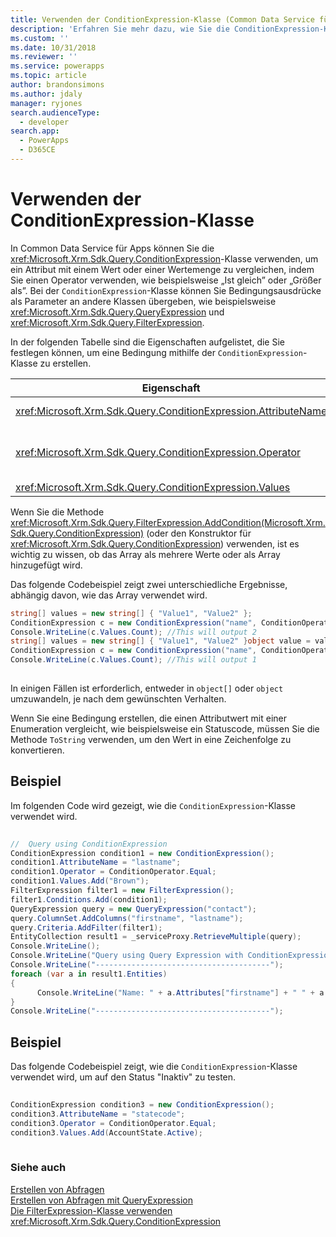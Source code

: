 ```yaml
---
title: Verwenden der ConditionExpression-Klasse (Common Data Service für Apps) | Microsoft Docs
description: 'Erfahren Sie mehr dazu, wie Sie die ConditionExpression-Klasse verwenden können, um ein Attribut mit einem Wert oder einer Wertemenge zu vergleichen, indem Sie einen Operator verwenden, wie beispielsweise &quot;Ist gleich&quot; oder &quot;Größer als&quot;'
ms.custom: ''
ms.date: 10/31/2018
ms.reviewer: ''
ms.service: powerapps
ms.topic: article
author: brandonsimons
ms.author: jdaly
manager: ryjones
search.audienceType:
  - developer
search.app:
  - PowerApps
  - D365CE
---
```

# <a name="use-the-conditionexpression-class"></a>Verwenden der ConditionExpression-Klasse

In Common Data Service für Apps können Sie die <xref:Microsoft.Xrm.Sdk.Query.ConditionExpression>-Klasse verwenden, um ein Attribut mit einem Wert oder einer Wertemenge zu vergleichen, indem Sie einen Operator verwenden, wie beispielsweise „Ist gleich” oder „Größer als”. Bei der `ConditionExpression`-Klasse können Sie Bedingungsausdrücke als Parameter an andere Klassen übergeben, wie beispielsweise <xref:Microsoft.Xrm.Sdk.Query.QueryExpression> und <xref:Microsoft.Xrm.Sdk.Query.FilterExpression>.  
  
 In der folgenden Tabelle sind die Eigenschaften aufgelistet, die Sie festlegen können, um eine Bedingung mithilfe der `ConditionExpression`-Klasse zu erstellen.  
  
|Eigenschaft|Beschreibung|  
|--------------|-----------------|  
|<xref:Microsoft.Xrm.Sdk.Query.ConditionExpression.AttributeName>|Gibt den logischen Namen des Attributs im Bedingungsausdruck an.|  
|<xref:Microsoft.Xrm.Sdk.Query.ConditionExpression.Operator>|Gibt den Bedingungsoperator an. Dies wird mit der <xref:Microsoft.Xrm.Sdk.Query.ConditionOperator>-Enumeration festgelegt.|  
|<xref:Microsoft.Xrm.Sdk.Query.ConditionExpression.Values>|Gibt den Wert des Attributs an.|  
  
 Wenn Sie die Methode <xref:Microsoft.Xrm.Sdk.Query.FilterExpression.AddCondition(Microsoft.Xrm.Sdk.Query.ConditionExpression)> (oder den Konstruktor für <xref:Microsoft.Xrm.Sdk.Query.ConditionExpression>) verwenden, ist es wichtig zu wissen, ob das Array als mehrere Werte oder als Array hinzugefügt wird.  
  
 Das folgende Codebeispiel zeigt zwei unterschiedliche Ergebnisse, abhängig davon, wie das Array verwendet wird.  
  
```csharp  
string[] values = new string[] { "Value1", "Value2" };  
ConditionExpression c = new ConditionExpression("name", ConditionOperator.In, values);  
Console.WriteLine(c.Values.Count); //This will output 2   
string[] values = new string[] { "Value1", "Value2" }object value = values;  
ConditionExpression c = new ConditionExpression("name", ConditionOperator.In, value);  
Console.WriteLine(c.Values.Count); //This will output 1  
  
```  
  
 In einigen Fällen ist erforderlich, entweder in `object[]` oder `object` umzuwandeln, je nach dem gewünschten Verhalten.  
  
 Wenn Sie eine Bedingung erstellen, die einen Attributwert mit einer Enumeration vergleicht, wie beispielsweise ein Statuscode, müssen Sie die Methode `ToString` verwenden, um den Wert in eine Zeichenfolge zu konvertieren.  
  
## <a name="example"></a>Beispiel  
 Im folgenden Code wird gezeigt, wie die `ConditionExpression`-Klasse verwendet wird.  
  
```csharp  
  
//  Query using ConditionExpression    
ConditionExpression condition1 = new ConditionExpression();  
condition1.AttributeName = "lastname";    
condition1.Operator = ConditionOperator.Equal;    
condition1.Values.Add("Brown");                    
FilterExpression filter1 = new FilterExpression();    
filter1.Conditions.Add(condition1);    
QueryExpression query = new QueryExpression("contact");    
query.ColumnSet.AddColumns("firstname", "lastname");    
query.Criteria.AddFilter(filter1);    
EntityCollection result1 = _serviceProxy.RetrieveMultiple(query);    
Console.WriteLine();    
Console.WriteLine("Query using Query Expression with ConditionExpression and FilterExpression");    
Console.WriteLine("---------------------------------------");    
foreach (var a in result1.Entities)    
{  
      Console.WriteLine("Name: " + a.Attributes["firstname"] + " " + a.Attributes["lastname"]);    
}    
Console.WriteLine("---------------------------------------");  
```  
  
## <a name="example"></a>Beispiel  
 Das folgende Codebeispiel zeigt, wie die `ConditionExpression`-Klasse verwendet wird, um auf den Status "Inaktiv" zu testen.  
  
```csharp  
  
ConditionExpression condition3 = new ConditionExpression();  
condition3.AttributeName = "statecode";  
condition3.Operator = ConditionOperator.Equal;  
condition3.Values.Add(AccountState.Active);  
  
```  
  
### <a name="see-also"></a>Siehe auch  
 [Erstellen von Abfragen](build-queries-with-queryexpression.md)   
 [Erstellen von Abfragen mit QueryExpression](build-queries-with-queryexpression.md)   
 [Die FilterExpression-Klasse verwenden](use-filterexpression-class.md)   
 <xref:Microsoft.Xrm.Sdk.Query.ConditionExpression>